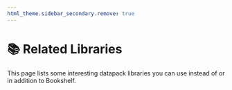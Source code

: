 ```yaml
---
html_theme.sidebar_secondary.remove: true
---
```


# 📚 Related Libraries

This page lists some interesting datapack libraries you can use instead of or in addition to Bookshelf.

```{include} ../_templates/related-libraries.md
```
